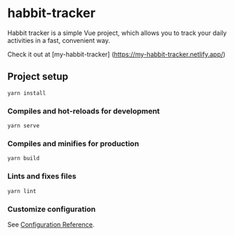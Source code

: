 # habbit-tracker

Habbit tracker is a simple Vue project, which allows you to track your daily activities in a fast, convenient way.

Check it out at [my-habbit-tracker] (https://my-habbit-tracker.netlify.app/)

## Project setup
```
yarn install
```

### Compiles and hot-reloads for development
```
yarn serve
```

### Compiles and minifies for production
```
yarn build
```

### Lints and fixes files
```
yarn lint
```

### Customize configuration
See [Configuration Reference](https://cli.vuejs.org/config/).
